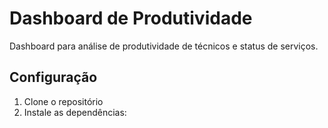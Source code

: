 # Dashboard de Produtividade

Dashboard para análise de produtividade de técnicos e status de serviços.

## Configuração

1. Clone o repositório
2. Instale as dependências: 